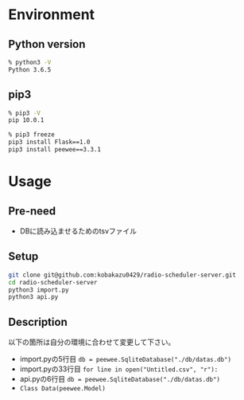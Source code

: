 # Environment
## Python version
```bash
% python3 -V
Python 3.6.5
```

## pip3
```bash
% pip3 -V
pip 10.0.1

% pip3 freeze
pip3 install Flask==1.0
pip3 install peewee==3.3.1
```

# Usage
## Pre-need
- DBに読み込ませるためのtsvファイル

## Setup
```bash
git clone git@github.com:kobakazu0429/radio-scheduler-server.git
cd radio-scheduler-server
python3 import.py
python3 api.py
```

## Description
以下の箇所は自分の環境に合わせて変更して下さい。
- import.pyの5行目 `db = peewee.SqliteDatabase("./db/datas.db")`
- import.pyの33行目 `for line in open("Untitled.csv", "r"):`
- api.pyの6行目 `db = peewee.SqliteDatabase("./db/datas.db")`
- `Class Data(peewee.Model)`
